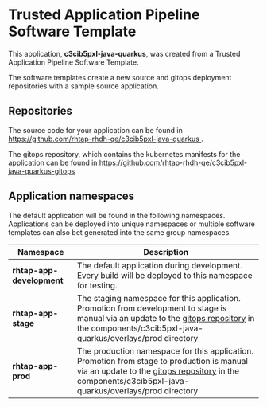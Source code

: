 # Trusted Application Pipeline Software Template

This application, **c3cib5pxl-java-quarkus**, was created from a Trusted Application Pipeline Software Template.

The software templates create a new source and gitops deployment repositories with a sample source application. 

## Repositories

The source code for your application can be found in [https://github.com/rhtap-rhdh-qe/c3cib5pxl-java-quarkus ](https://github.com/rhtap-rhdh-qe/c3cib5pxl-java-quarkus ).
 
The gitops repository, which contains the kubernetes manifests for the application can be found in 
[https://github.com/rhtap-rhdh-qe/c3cib5pxl-java-quarkus-gitops ](https://github.com/rhtap-rhdh-qe/c3cib5pxl-java-quarkus-gitops ) 

## Application namespaces 

The default application will be found in the following namespaces. Applications can be deployed into unique namespaces or multiple software templates can also bet generated into the same group namespaces.  

|  Namespace   |  Description   |  
| -------- | -------- |   
| **rhtap-app-development** | The default application during development. Every build will be deployed to this namespace for testing. | 
| **rhtap-app-stage** | The staging namespace for this application. Promotion from development to stage is manual via an update to the [gitops repository](https://github.com/rhtap-rhdh-qe/c3cib5pxl-java-quarkus-gitops ) in the components/c3cib5pxl-java-quarkus/overlays/prod directory |  
| **rhtap-app-prod** | The production namespace for this application. Promotion from stage to production is manual via an update to the [gitops repository](https://github.com/rhtap-rhdh-qe/c3cib5pxl-java-quarkus-gitops ) in the components/c3cib5pxl-java-quarkus/overlays/prod directory | 